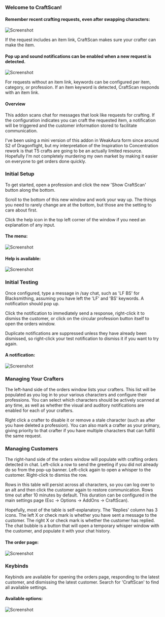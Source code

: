 ### Welcome to CraftScan!

#### Remember recent crafting requests, even after swapping characters:
![Screenshot](https://github.com/stevin05/CraftScan-Images/blob/main/README/ChatHistoryItemLinkMatch.png)

If the request includes an item link, CraftScan makes sure your crafter can make the item.

#### Pop up and sound notifications can be enabled when a new request is detected. 
![Screenshot](https://github.com/stevin05/CraftScan-Images/blob/main/README/BannerRequestTooltip.png)

For requests without an item link, keywords can be configured per item, category, or profession. If an item keyword is detected, CraftScan responds with an item link.

#### Overview

This addon scans chat for messages that look like requests for crafting. If the configuration indicates you can craft the requested item, a notification will be triggered and the customer information stored to facilitate communication.

I've been using a mini version of this addon in WeakAura form since around S2 of Dragonflight, but my interpretation of the Inspiration to Concentration rework is that T5 crafts are going to be an actually limited resource. Hopefully I'm not completely murdering my own market by making it easier on everyone to get orders done quickly.

### Initial Setup

To get started, open a profession and click the new 'Show CraftScan' button along the bottom.

Scroll to the bottom of this new window and work your way up. The things you need to rarely change are at the bottom, but those are the setting to care about first.

Click the help icon in the top left corner of the window if you need an explanation of any input.

#### The menu:
![Screenshot](https://github.com/stevin05/CraftScan-Images/blob/main/README/RecipePage.JPG)

#### Help is available:
![Screenshot](https://github.com/stevin05/CraftScan-Images/blob/main/README/Help.JPG)

### Initial Testing

Once configured, type a message in /say chat, such as 'LF BS' for Blacksmithing, assuming you have left the 'LF' and 'BS' keywords. A notification should pop up.

Click the notification to immediately send a response, right-click it to dismiss the customer, or click on the circular profession button itself to open the orders window.

Duplicate notifications are suppressed unless they have already been dismissed, so right-click your test notification to dismiss it if you want to try again.

#### A notification:
![Screenshot](https://github.com/stevin05/CraftScan-Images/blob/main/README/NotificationBanner.JPG)

### Managing Your Crafters

The left-hand side of the orders window lists your crafters. This list will be populated as you log in to your various characters and configure their professions. You can select which characters should be actively scanned at any time, as well as whether the visual and auditory notifications are enabled for each of your crafters.

Right click a crafter to disable it or remove a stale character (such as after you have deleted a profession). You can also mark a crafter as your primary, giving priority to that crafter if you have multiple characters that can fulfill the same request.

### Managing Customers

The right-hand side of the orders window will populate with crafting orders detected in chat. Left-click a row to send the greeting if you did not already do so from the pop-up banner. Left-click again to open a whisper to the customer. Right-click to dismiss the row.

Rows in this table will persist across all characters, so you can log over to an alt and then click the customer again to restore communication. Rows time out after 10 minutes by default. This duration can be configured in the main settings page (Esc -> Options -> AddOns -> CraftScan).

Hopefully, most of the table is self-explanatory. The 'Replies' column has 3 icons. The left X or check mark is whether you have sent a message to the customer. The right X or check mark is whether the customer has replied. The chat bubble is a button that will open a temporary whisper window with the customer, and populate it with your chat history.

#### The order page:
![Screenshot](https://github.com/stevin05/CraftScan-Images/blob/main/README/OrderPage.JPG)

### Keybinds

Keybinds are available for opening the orders page, responding to the latest customer, and dismissing the latest customer. Search for 'CraftScan' to find all available settings.

#### Available options:
![Screenshot](https://github.com/stevin05/CraftScan-Images/blob/main/README/Options.JPG)
